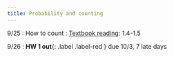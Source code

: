 ```yaml
---
title: Probability and counting
---
```


9/25
: How to count
: [Textbook reading](https://drive.google.com/file/d/1VmkAAGOYCTORq1wxSQqy255qLJjTNvBI/view?usp=sharing): 1.4-1.5

9/26
: **HW 1 out**{: .label .label-red } due 10/3, 7 late days